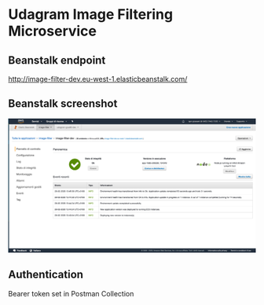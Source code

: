 # Udagram Image Filtering Microservice

## Beanstalk endpoint
http://image-filter-dev.eu-west-1.elasticbeanstalk.com/

## Beanstalk screenshot
![](./deployment_screenshots/screenshot.png "Beanstalk screenshot")

## Authentication
Bearer token set in Postman Collection